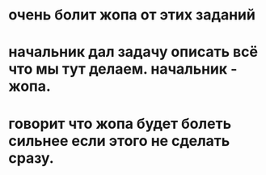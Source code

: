 # очень болит жопа от этих заданий
# начальник дал задачу описать всё что мы тут делаем. начальник - жопа.
# говорит что жопа будет болеть сильнее если этого не сделать сразу.
